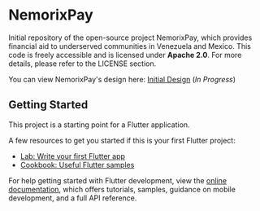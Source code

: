 # NemorixPay

Initial repository of the open-source project NemorixPay, which provides financial aid to underserved communities in Venezuela and Mexico. This code is freely accessible and is licensed under **Apache 2.0**. For more details, please refer to the LICENSE section.

You can view NemorixPay's design here: [Initial Design](https://github.com/nemorixpay/NemorixPay-Readme/blob/main/design/design.md) (*In Progress*)

## Getting Started

This project is a starting point for a Flutter application.

A few resources to get you started if this is your first Flutter project:

- [Lab: Write your first Flutter app](https://docs.flutter.dev/get-started/codelab)
- [Cookbook: Useful Flutter samples](https://docs.flutter.dev/cookbook)

For help getting started with Flutter development, view the
[online documentation](https://docs.flutter.dev/), which offers tutorials,
samples, guidance on mobile development, and a full API reference.
